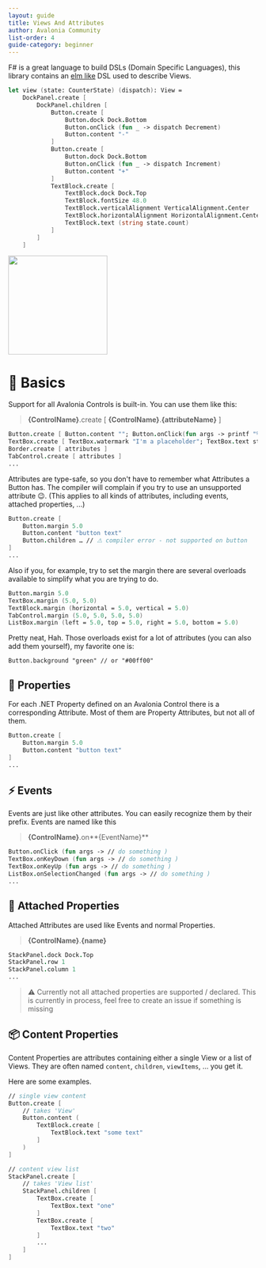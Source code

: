 ```yaml
---
layout: guide
title: Views And Attributes
author: Avalonia Community
list-order: 4
guide-category: beginner
---
```

F# is a great language to build DSLs (Domain Specific Languages), this library contains an [elm like](https://package.elm-lang.org/packages/elm/html/latest/) DSL used to describe Views.

```fsharp
let view (state: CounterState) (dispatch): View =
    DockPanel.create [
        DockPanel.children [
            Button.create [
                Button.dock Dock.Bottom
                Button.onClick (fun _ -> dispatch Decrement)
                Button.content "-"
            ]
            Button.create [
                Button.dock Dock.Bottom
                Button.onClick (fun _ -> dispatch Increment)
                Button.content "+"
            ]
            TextBlock.create [
                TextBlock.dock Dock.Top
                TextBlock.fontSize 48.0
                TextBlock.verticalAlignment VerticalAlignment.Center
                TextBlock.horizontalAlignment HorizontalAlignment.Center
                TextBlock.text (string state.count)
            ]
        ]
    ]
```

<img width="200" src="https://raw.githubusercontent.com/AvaloniaCommunity/Avalonia.FuncUI/master/github/img/counter_screenshot.png"/>

# 🔰 Basics

Support for all Avalonia Controls is built-in. You can use them like this:
> **{ControlName}**.create [ **{ControlName}**.**{attributeName}** ]

```fsharp
Button.create [ Button.content ""; Button.onClick(fun args -> printf "%A" args) ]
TextBox.create [ TextBox.watermark "I'm a placeholder"; TextBox.text state.textboxValue ]
Border.create [ attributes ]
TabControl.create [ attributes ]
...
```

Attributes are type-safe, so you don't have to remember what Attributes a Button has. The compiler will complain if you try to use an unsupported attribute 😉. (This applies to all kinds of attributes, including events, attached properties, ...)

```fsharp
Button.create [
    Button.margin 5.0
    Button.content "button text"
    Button.children … // ⚠ compiler error - not supported on button
]
...
```

Also if you, for example, try to set the margin there are several overloads available to simplify what you are trying to do.

```fsharp
Button.margin 5.0
TextBox.margin (5.0, 5.0)
TextBlock.margin (horizontal = 5.0, vertical = 5.0)
TabControl.margin (5.0, 5.0, 5.0, 5.0)
ListBox.margin (left = 5.0, top = 5.0, right = 5.0, bottom = 5.0)
```
Pretty neat, Hah. Those overloads exist for a lot of attributes (you can also add them yourself), my favorite one is:
```
Button.background "green" // or "#00ff00"
```
## 🔧 Properties
For each .NET Property defined on an Avalonia Control there is a corresponding Attribute. Most of them are Property Attributes, but not all of them.

```fsharp
Button.create [
    Button.margin 5.0
    Button.content "button text"
]
...
```

## ⚡ Events
Events are just like other attributes. You can easily recognize them by their prefix. Events are named like this
> **{ControlName}**.on**{EventName}**
```fsharp
Button.onClick (fun args -> // do something )
TextBox.onKeyDown (fun args -> // do something )
TextBox.onKeyUp (fun args -> // do something )
ListBox.onSelectionChanged (fun args -> // do something )
...
```
## 🧲 Attached Properties
Attached Attributes are used like Events and normal Properties.
> **{ControlName}**.**{name}**
```fsharp
StackPanel.dock Dock.Top
StackPanel.row 1
StackPanel.column 1
...
```
> ⚠ Currently not all attached properties are supported / declared. This is currently in process, feel free to create an issue if something is missing

## 📦 Content Properties
Content Properties are attributes containing either a single View or a list of Views. They are often named `content`, `children`, `viewItems`, … you get it.

Here are some examples.
``` fsharp
// single view content
Button.create [
    // takes 'View'
    Button.content (
        TextBlock.create [
            TextBlock.text "some text"
        ]
    )
]

// content view list
StackPanel.create [
    // takes 'View list'
    StackPanel.children [
        TextBox.create [
            TextBox.text "one"
        ]
        TextBox.create [
            TextBox.text "two"
        ]
        ...
    ]
]

```
